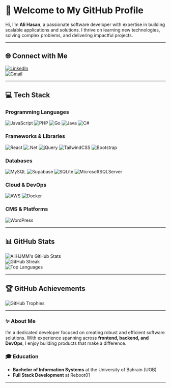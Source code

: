 # 👋 Welcome to My GitHub Profile

Hi, I’m **Ali Hasan**, a passionate software developer with expertise in building scalable applications and solutions. I thrive on learning new technologies, solving complex problems, and delivering impactful projects.

---

## 🌐 Connect with Me

[![LinkedIn](https://img.shields.io/badge/LinkedIn-%230077B5.svg?logo=linkedin&logoColor=white)](https://linkedin.com/in/AliHJMM)  
[![Gmail](https://img.shields.io/badge/Gmail-D14836?logo=gmail&logoColor=white)](mailto:alihasanjmm@gmail.com)

---

## 💻 Tech Stack

### Programming Languages
![JavaScript](https://img.shields.io/badge/javascript-%23323330.svg?style=flat&logo=javascript&logoColor=%23F7DF1E) 
![PHP](https://img.shields.io/badge/php-%23777BB4.svg?style=flat&logo=php&logoColor=white) 
![Go](https://img.shields.io/badge/go-%2300ADD8.svg?style=flat&logo=go&logoColor=white) 
![Java](https://img.shields.io/badge/java-%23ED8B00.svg?style=flat&logo=openjdk&logoColor=white) 
![C#](https://img.shields.io/badge/c%23-%23239120.svg?style=flat&logo=csharp&logoColor=white) 

### Frameworks & Libraries
![React](https://img.shields.io/badge/react-%2320232a.svg?style=flat&logo=react&logoColor=%2361DAFB) 
![.Net](https://img.shields.io/badge/.NET-5C2D91?style=flat&logo=.net&logoColor=white) 
![jQuery](https://img.shields.io/badge/jquery-%230769AD.svg?style=flat&logo=jquery&logoColor=white) 
![TailwindCSS](https://img.shields.io/badge/tailwindcss-%2338B2AC.svg?style=flat&logo=tailwind-css&logoColor=white) 
![Bootstrap](https://img.shields.io/badge/bootstrap-%238511FA.svg?style=flat&logo=bootstrap&logoColor=white) 

### Databases
![MySQL](https://img.shields.io/badge/mysql-4479A1.svg?style=flat&logo=mysql&logoColor=white) 
![Supabase](https://img.shields.io/badge/Supabase-3ECF8E?style=flat&logo=supabase&logoColor=white) 
![SQLite](https://img.shields.io/badge/sqlite-%2307405e.svg?style=flat&logo=sqlite&logoColor=white) 
![MicrosoftSQLServer](https://img.shields.io/badge/Microsoft%20SQL%20Server-CC2927?style=flat&logo=microsoft%20sql%20server&logoColor=white) 

### Cloud & DevOps
![AWS](https://img.shields.io/badge/AWS-%23FF9900.svg?style=flat&logo=amazon-aws&logoColor=white) 
![Docker](https://img.shields.io/badge/docker-%230db7ed.svg?style=flat&logo=docker&logoColor=white) 

### CMS & Platforms
![WordPress](https://img.shields.io/badge/WordPress-%23117AC9.svg?style=flat&logo=WordPress&logoColor=white) 

---

## 📊 GitHub Stats

![AliHJMM's GitHub Stats](https://github-readme-stats.vercel.app/api?username=AliHJMM&theme=tokyonight&hide_border=false&include_all_commits=false&count_private=true)<br/>
![GitHub Streak](https://github-readme-streak-stats.herokuapp.com/?user=AliHJMM&theme=tokyonight&hide_border=false)<br/>
![Top Languages](https://github-readme-stats.vercel.app/api/top-langs/?username=AliHJMM&theme=tokyonight&hide_border=false&include_all_commits=false&count_private=true&layout=compact)

---

## 🏆 GitHub Achievements

![GitHub Trophies](https://github-profile-trophy.vercel.app/?username=AliHJMM&theme=tokyonight&no-frame=false&no-bg=true&margin-w=4)

---

### ✨ About Me

I’m a dedicated developer focused on creating robust and efficient software solutions. With experience spanning across **frontend, backend, and DevOps**, I enjoy building products that make a difference.

### 🎓 Education

- **Bachelor of Information Systems** at the University of Bahrain (UOB)
- **Full Stack Development** at Reboot01

---

